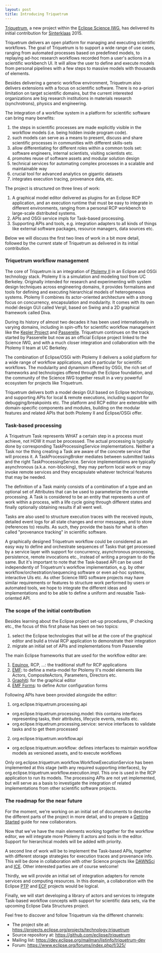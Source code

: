 ```yaml
---
layout: post
title: Introducing Triquetrum
---
```


[Triquetrum](https://projects.eclipse.org/projects/technology.triquetrum), a new project within the [Eclipse Science IWG](https://science.eclipse.org/), has delivered its initial contribution for [Sinterklaas](https://en.wikipedia.org/wiki/Sinterklaas) 2015.

Triquetrum delivers an open platform for managing and executing scientific workflows. The goal of Triquetrum is to support a wide range of use cases, ranging from automated processes based on predefined models, to replaying ad-hoc research workflows recorded from a user's actions in a scientific workbench UI. It will allow the user to define and execute models from personal pipelines with a few steps to massive models with thousands of elements.

Besides delivering a generic workflow environment, Triquetrum also delivers extensions with a focus on scientific software. There is no a-priori limitation on target scientific domains, but the current interested organizations are big research institutions in materials research (synchrotrons), physics and engineering.

The integration of a workflow system in a platform for scientific software can bring many benefits:

1. the steps in scientific processes are made explicitly visible in the workflow models (i.e. being hidden inside program code).
2. such models can serve as a means to present, discuss and share scientific processes in communities with different skills-sets
3. allow differentiating for different roles within a common tools set: software engineers, internal scientists, visiting scientists etc.
4. promotes reuse of software assets and modular solution design
5. technical services for automating complex processes in a scalable and maintainable way
6. crucial tool for advanced analytics on gigantic datasets
7. integrates execution tracing, provenance data, etc.

The project is structured on three lines of work:

1. A graphical model editor delivered as plugins for an Eclipse RCP application, and an execution runtime that must be easy to integrate in different environments, ranging from a personal RCP workbench to large-scale distributed systems.
2. APIs and OSGi service impls for Task-based processing.
3. Supporting APIs and tools, e.g. integration adapters to all kinds of things like external software packages, resource managers, data sources etc.

Below we will discuss the first two lines of work in a bit more detail, followed by the current state of Triquetrum as delivered in its initial contribution.

### Triquetrum workflow management

The core of Triquetrum is an integration of [Ptolemy II](http://ptolemy.eecs.berkeley.edu/ptolemyII/) in an Eclipse and OSGi technology stack. Ptolemy II is a simulation and modeling tool from UC Berkeley. Originally intended for research and experimenting with system design techniques across engineering domains, it provides formalisms and tools for defining and executing hierarchical models of heterogeneous systems. Ptolemy II combines its actor-oriented architecture with a strong focus on concurrency, encapsulation and modularity. It comes with its own model design GUI called Vergil, based on Swing and a 2D graphical framework called Diva.

During its history of almost two decades it has been used internationally in varying domains, including in spin-offs for scientific workflow management like the [Kepler Project](https://kepler-project.org/) and [Passerelle](https://github.com/eclipselabs/passerelle). Triquetrum continues on the track started by Passerelle but now as an official Eclipse project linked to the Science IWG, and with a much closer integration and collaboration with the Ptolemy II team at UC Berkeley.

The combination of Eclipse/OSGi with Ptolemy II delivers a solid platform for a wide range of workflow applications, and in particular for scientific workflows. The modularity and dynamism offered by OSGi, the rich set of frameworks and technologies offered through the Eclipse foundation, and the community of the Science IWG together result in a very powerful ecosystem for projects like Triquetrum.

Triquetrum delivers both a model design GUI based on Eclipse technology, and supporting APIs for local & remote executions, including support for debugging/breakpoints etc.
The platform and RCP editor are extensible with domain-specific components and modules, building on the modular features and related APIs that both Ptolemy II and Eclipse/OSGi offer.

### Task-based processing

A Triquetrum Task represents WHAT a certain step in a process must achieve, not HOW it must be processed. The actual processing is typically done by corresponding TaskProcessingService implementations.
Neither a Task nor the thing creating a Task are aware of the concrete service that will process it. A TaskProcessingBroker mediates between submitted tasks and the right TaskProcessingService. Service implementations are typically asynchronous (a.k.a. non-blocking), they may perform local work or may invoke remote services and they encapsulate whatever technical features that may be needed.

The definition of a Task mainly consists of a combination of a type and an optional set of Attributes that can be used to parameterize the concrete processing. A Task is considered to be an entity that represents a unit of work within a process, with a life cycle going through different states and finally optionally obtaining results if all went well.

Tasks are also used to structure execution traces with the received inputs, detailed event logs for all state changes and error messages, and to store (references to) results. As such, they provide the basis for what is often called "provenance tracking" in scientific software.

A graphically designed Triquetrum workflow could be considered as an easy way to define and orchestrate sequences of Tasks that get processed by a service layer with support for concurrency, asynchronous processing, persistence, remote invocations etc., instead of writing a program to do the same. But it's important to note that the Task-based API can be used independently of Triquetrum's workflow implementation, e.g. by other workflow/orchestration/sequencing software or even ad-hoc systems, interactive UIs etc. As other Science IWG software projects may have similar requirements or features to structure work performed by users or automated tools, we hope to integrate the different ideas and implementations and to be able to define a uniform and reusable Task-oriented API.

### The scope of the initial contribution

Besides learning about the Eclipse project set-up procedures, IP checking etc., the focus of this first phase has been on two topics:

1. select the Eclipse technologies that will be at the core of the graphical editor and build a trivial RCP application to demonstrate their integration
2. migrate an initial set of APIs and implementations from Passerelle

The main Eclipse frameworks that are used for the workflow editor are:

1. [Equinox](http://www.eclipse.org/equinox/), RCP, ...: the traditional stuff for RCP applications
2. [EMF](https://eclipse.org/modeling/emf/): to define a meta-model for Ptolemy II's model elements like Actors, CompositeActors, Parameters, Directors etc.
3. [Graphiti](https://eclipse.org/graphiti/): for the graphical editor
4. [EMF Forms](http://www.eclipse.org/ecp/emfforms/): to define Actor configuration forms

Following APIs have been provided alongside the editor:

1. org.eclipse.triquetrum.processing.api
  * org.eclipse.triquetrum.processing.model: this contains interfaces representing tasks, their attributes, lifecycle events, results etc.
  * org.eclipse.triquetrum.processing.service: service interfaces to validate tasks and to get them processed
2. org.eclipse.triquetrum.workflow.api
  * org.eclipse.triquetrum.workflow: defines interfaces to maintain workflow models as versioned assets, and to execute workflows

Only org.eclipse.triquetrum.workflow.WorkflowExecutionService has been implemented at this stage (with any required supporting interfaces), by org.eclipse.triquetrum.workflow.execution.impl.
This one is used in the RCP application to run its models. The processing APIs are not yet implemented, but will serve as a basis to investigate the integration of related implementations from other scientific software projects.

### The roadmap for the near future
For the moment, we're working on an initial set of documents to describe the different parts of the project in more detail, and to prepare a [Getting Started](https://github.com/eclipse/triquetrum/wiki/Getting-Started) guide for new collaborators.

Now that we've have the main elements working together for the workflow editor, we will integrate more Ptolemy II actors and tools in the editor. Support for hierarchical models will be added with priority.

A second line of work will be to implement the Task-based APIs, together with different storage strategies for execution traces and provenance info. This will be done in collaboration with other Science projects like [DAWNSci](https://projects.eclipse.org/projects/technology.dawnsci) and [ICE](https://projects.eclipse.org/projects/technology.ice). Other interested parties are of course welcome!

Thirdly, we will provide an initial set of integration adapters for remote services and computing resources. In this domain, a collaboration with the Eclipse [PTP](https://projects.eclipse.org/projects/tools.ptp) and [ECF](https://eclipse.org/ecf/) projects would be logical.

Finally, we will start developing a library of actors and services to integrate Task-based workflow concepts with support for scientific data sets, via the upcoming Eclipse Data Structures project.

Feel free to discover and follow Triquetrum via the different channels:

* The project site at: <https://projects.eclipse.org/projects/technology.triquetrum>
* Source repository at: <https://github.com/eclipse/triquetrum>
* Mailing list: <https://dev.eclipse.org/mailman/listinfo/triquetrum-dev>
* Forum: <https://www.eclipse.org/forums/index.php/f/325/>

